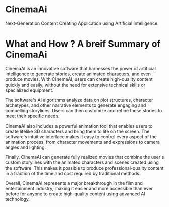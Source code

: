 # CinemaAi
Next-Generation Content Creating Application using Artificial Intelligence.

# What and How ? A breif Summary of CinemaAi
<p>
CinemaAI is an innovative software that harnesses the power of artificial intelligence to generate stories, create animated characters, and even produce movies. With CinemaAI, users can create high-quality content quickly and easily, without the need for extensive technical skills or specialized equipment.

The software's AI algorithms analyze data on plot structures, character archetypes, and other narrative elements to generate engaging and compelling storylines. Users can then customize and refine these stories to meet their specific needs.

CinemaAI also includes a powerful animation tool that enables users to create lifelike 3D characters and bring them to life on the screen. The software's intuitive interface makes it easy to control every aspect of the animation process, from character movements and expressions to camera angles and lighting.

Finally, CinemaAI can generate fully realized movies that combine the user's custom storylines with the animated characters and scenes created using the software. This makes it possible to produce professional-quality content in a fraction of the time and cost required by traditional methods.

Overall, CinemaAI represents a major breakthrough in the film and entertainment industry, making it easier and more accessible than ever before for anyone to create high-quality content using advanced AI technology.

</p>
